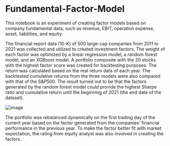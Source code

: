 # Fundamental-Factor-Model
This notebook is an experiment of creating factor models based on company fundamental data, such as revenue, EBIT, operation expense, asset, liabilities, and equity. 

The financial report data (10-K) of 500 large-cap companies from 2011 to 2021 was collected and utilized to created investment factors. The weight of each factor was optimized by a linear regression model, a random forest model, and an XGBoost model. A portfolio composite with the 20 stocks with the highest factor score was created for backtesting purposes. The return was calculated based on the real return data of each year. The backtested cumulative returns from the three models were also compared with that of the S&P500. The result turned out to be that the factors generated by the random forest model could provide the highest Sharpe ratio and cumulative return until the beginning of 2021 (the end date of the dataset). 

![image](https://user-images.githubusercontent.com/64211104/127787892-62a29707-ff38-49e2-8f90-47f9770bfae9.png)

The portfolio was rebalanced dynamically on the first trading day of the current year based on the factor generated from the companies' financial performance in the previous year. To make the factor better fit with market expectation, the rating from equity analyst was also involved in creating the factors.

